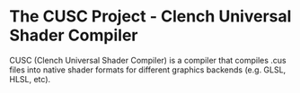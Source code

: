 # The CUSC Project - Clench Universal Shader Compiler

CUSC (Clench Universal Shader Compiler) is a compiler that compiles .cus files
into native shader formats for different graphics backends (e.g. GLSL, HLSL,
etc).
